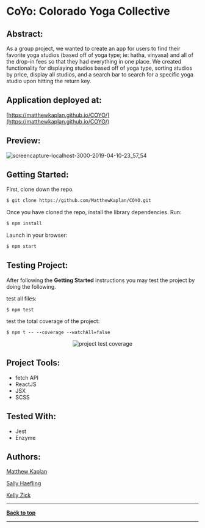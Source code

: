 # CoYo: Colorado Yoga Collective

## Abstract:

As a group project, we wanted to create an app for users to find their favorite yoga studios (based off of yoga type; ie: hatha, vinyasa) and all of the drop-in fees so that they had everything in one place. We created functionality for displaying studios based off of yoga type, sorting studios by price, display all studios, and a search bar to search for a specific yoga studio upon hitting the return key. 

## Application deployed at:

[https://matthewkaplan.github.io/COYO/](https://matthewkaplan.github.io/COYO/)


## Preview:

![screencapture-localhost-3000-2019-04-10-23_57_54](https://user-images.githubusercontent.com/40863560/55934082-bf376980-5bec-11e9-8c54-fc62890e1509.jpg)

## Getting Started:

First, clone down the repo.

```bash
$ git clone https://github.com/MatthewKaplan/COYO.git
```

Once you have cloned the repo, install the library dependencies. Run:

```bash
$ npm install
```
Launch in your browser:
```bash
$ npm start
```

## Testing Project:

After following the <b>Getting Started</b> instructions you may test the project by doing the following.

test all files:

```
$ npm test
```

test the total coverage of the project:

```
$ npm t -- --coverage --watchAll=false
```

<p align="center">
  <img src="https://i.imgur.com/dXL2hnN.jpg" alt="project test coverage">
</p>


## Project Tools:

- fetch API 
- ReactJS 
- JSX 
- SCSS

## Tested With:
- Jest
- Enzyme

## Authors:

[Matthew Kaplan](https://github.com/MatthewKaplan)

[Sally Haefling](https://github.com/SallyHaefling)

[Kelly Zick](https://github.com/misskelly)

---

**[Back to top](https://github.com/MatthewKaplan/COYO#coyo-colorado-yoga-collective)**

---
